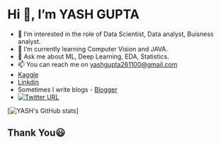 # Hi 👋, I’m YASH GUPTA
- 👀 I’m interested in the role of Data Scientist, Data analyst, Buisness analyst.
- 🌱 I’m currently learning Computer Vision and JAVA.
- 💬 Ask me about ML, Deep Learning, EDA, Statistics.
- 📫 You can reach me on yashgupta261100@gmail.com
- [Kaggle](https://www.kaggle.com/yashgupta261100)
- [Linkdin](https://www.linkedin.com/in/yash-gupta-3b1050167/)
- Sometimes I write blogs - [Blogger](https://www.blogger.com/profile/13899936812855916577)
- [![Twitter URL](https://img.shields.io/twitter/url/https/twitter.com/Yashgupta.svg?style=social&label=Follow%20%40Yashgupta)](https://twitter.com/Yashgup66078577?s=08)


[![YASH's GitHub stats](https://github-readme-stats.vercel.app/api?username=YASHGUPTA2611)]

## Thank You😃
<!---
YASHGUPTA2611/YASHGUPTA2611 is a ✨ special ✨ repository because its `README.md` (this file) appears on your GitHub profile.
You can click the Preview link to take a look at your changes.
--->
